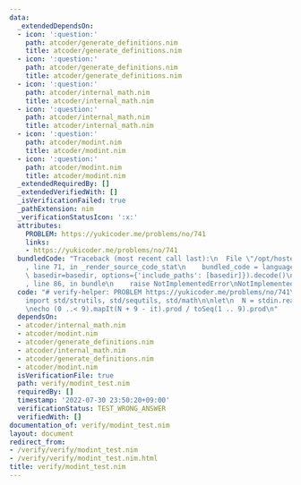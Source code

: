 ```yaml
---
data:
  _extendedDependsOn:
  - icon: ':question:'
    path: atcoder/generate_definitions.nim
    title: atcoder/generate_definitions.nim
  - icon: ':question:'
    path: atcoder/generate_definitions.nim
    title: atcoder/generate_definitions.nim
  - icon: ':question:'
    path: atcoder/internal_math.nim
    title: atcoder/internal_math.nim
  - icon: ':question:'
    path: atcoder/internal_math.nim
    title: atcoder/internal_math.nim
  - icon: ':question:'
    path: atcoder/modint.nim
    title: atcoder/modint.nim
  - icon: ':question:'
    path: atcoder/modint.nim
    title: atcoder/modint.nim
  _extendedRequiredBy: []
  _extendedVerifiedWith: []
  _isVerificationFailed: true
  _pathExtension: nim
  _verificationStatusIcon: ':x:'
  attributes:
    PROBLEM: https://yukicoder.me/problems/no/741
    links:
    - https://yukicoder.me/problems/no/741
  bundledCode: "Traceback (most recent call last):\n  File \"/opt/hostedtoolcache/Python/3.10.6/x64/lib/python3.10/site-packages/onlinejudge_verify/documentation/build.py\"\
    , line 71, in _render_source_code_stat\n    bundled_code = language.bundle(stat.path,\
    \ basedir=basedir, options={'include_paths': [basedir]}).decode()\n  File \"/opt/hostedtoolcache/Python/3.10.6/x64/lib/python3.10/site-packages/onlinejudge_verify/languages/nim.py\"\
    , line 86, in bundle\n    raise NotImplementedError\nNotImplementedError\n"
  code: "# verify-helper: PROBLEM https://yukicoder.me/problems/no/741\n\nimport atcoder/modint\n\
    import std/strutils, std/sequtils, std/math\n\nlet\n  N = stdin.readLine.parseInt.initModInt()\n\
    \necho (0 ..< 9).mapIt(N + 9 - it).prod / toSeq(1 .. 9).prod\n"
  dependsOn:
  - atcoder/internal_math.nim
  - atcoder/modint.nim
  - atcoder/generate_definitions.nim
  - atcoder/internal_math.nim
  - atcoder/generate_definitions.nim
  - atcoder/modint.nim
  isVerificationFile: true
  path: verify/modint_test.nim
  requiredBy: []
  timestamp: '2022-07-30 23:50:20+09:00'
  verificationStatus: TEST_WRONG_ANSWER
  verifiedWith: []
documentation_of: verify/modint_test.nim
layout: document
redirect_from:
- /verify/verify/modint_test.nim
- /verify/verify/modint_test.nim.html
title: verify/modint_test.nim
---
```


